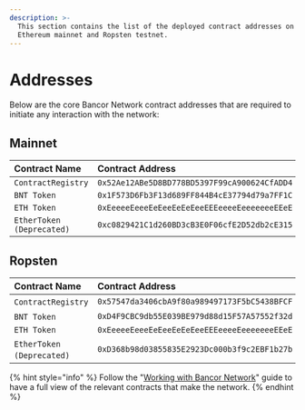 ```yaml
---
description: >-
  This section contains the list of the deployed contract addresses on both the
  Ethereum mainnet and Ropsten testnet.
---
```


# Addresses

Below are the core Bancor Network contract addresses that are required to initiate any interaction with the network:

## Mainnet <a id="mainnet"></a>

| **Contract Name** | Contract Address |
| :--- | :--- |
| `ContractRegistry​` | `0x52Ae12ABe5D8BD778BD5397F99cA900624CfADD4` |
| `​BNT Token​` | `0x1F573D6Fb3F13d689FF844B4cE37794d79a7FF1C` |
| `ETH Token` | `0xEeeeeEeeeEeEeeEeEeEeeEEEeeeeEeeeeeeeEEeE` |
| `EtherToken (Deprecated)` | `0xc0829421C1d260BD3cB3E0F06cfE2D52db2cE315` |

## Ropsten <a id="ropsten"></a>

| **Contract Name** | Contract Address |
| :--- | :--- |
| ​`ContractRegistry​` | `0x57547da3406cbA9f80a989497173F5bC5438BFCF` |
| ​`BNT Token`​ | `0xD4F9CBC9db55E039BE979d88d15F57A57552f32d` |
| `ETH Token` | `0xEeeeeEeeeEeEeeEeEeEeeEEEeeeeEeeeeeeeEEeE` |
| ​`EtherToken (Deprecated)`​ | `0xD368b98d03855835E2923Dc000b3f9c2EBF1b27b`[ ](https://docs.bancor.network/user-guides/network-data-and-stats) |

{% hint style="info" %}
Follow the "[Working with Bancor Network](../developer-quick-start/working-with-bancor-network.md)" guide to have a full view of the relevant contracts that make the network.
{% endhint %}

